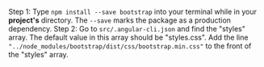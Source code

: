 Step 1: Type `npm install --save bootstrap` into your terminal while in your **project's** directory. The `--save` marks the package as a production dependency. 
Step 2: Go to `src/.angular-cli.json` and find the "styles" array. The default value in this array should be "styles.css". Add the line `"../node_modules/bootstrap/dist/css/bootstrap.min.css"` to the front of the "styles" array.